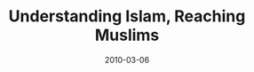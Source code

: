 ---
title: "Understanding Islam, Reaching Muslims"
speaker: "Paul Copan"
date: "2010-03-06"
sermonUrl: "//35.190.93.184/sermons/20100306_saturday_paul_copan_islam.mp3"
---